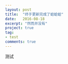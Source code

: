 ```yaml
---
layout: post
title:  "终于更新完成了蛤蛤蛤"
date:   2016-08-18
excerpt: "然而并没有"
project: true
tag:
- test
comments: true
---
```


测试
